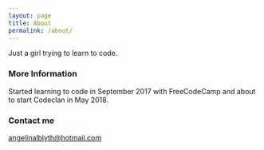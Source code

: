 ```yaml
---
layout: page
title: About
permalink: /about/
---
```


Just a girl trying to learn to code.

### More Information

Started learning to code in September 2017 with FreeCodeCamp and about to start Codeclan in May 2018.

### Contact me

[angelinalblyth@hotmail.com](mailto:angelinalblyth@hotmail.com)
